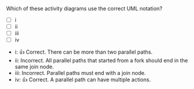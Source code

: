 <panel header="{{ icon_Q_A }} Which activity diagrams are correct?">

Which of these activity diagrams use the correct UML notation?

- [ ] i
- [ ] ii
- [ ] iii
- [ ] iv

<pic src="{{baseUrl}}/uml/activityDiagrams/basicNotations/parallelPaths/images/q-correctNotation.png" width="500" />
<p/>

<panel type="seamless" header="{{ icon_A }} Answer" minimized>

* i: :+1: Correct. There can be more than two parallel paths.
* ii: Incorrect. All parallel paths that started from a fork should end in the same join node.
* iii: Incorrect. Parallel paths must end with a join node.
* iv: :+1: Correct. A parallel path can have multiple actions.

</panel>
</panel>
